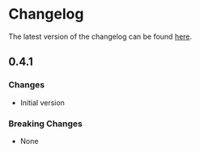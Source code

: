 # Changelog

The latest version of the changelog can be found [here](https://github.com/Azure/bicep-registry-modules/blob/main/avm/res/network/route-table/CHANGELOG.md).

## 0.4.1

### Changes

- Initial version

### Breaking Changes

- None
